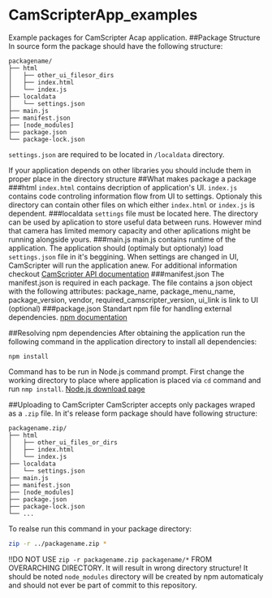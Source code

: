 # CamScripterApp_examples
Example packages for CamScripter Acap application.
##Package Structure
In source form the package should have the following structure:
```
packagename/
├── html
│   ├── other_ui_filesor_dirs
│   ├── index.html
│   └── index.js
├── localdata
│   └── settings.json
├── main.js
├── manifest.json
├── [node_modules]
├── package.json
└── package-lock.json
```

`settings.json` are required to be located in `/localdata` directory.

If your application depends on other libraries you should include them in proper place in the directory structure
##What makes package a package
###html
`index.html` contains decription of application's UI.
`index.js` contains code controling information flow from UI to settings.
Optionaly this directory can contain other files on which either `index.html` or `index.js` is dependent.
###localdata
`settings` file must be located here.
The directory can be used by aplication to store useful data between runs. 
However mind that camera has limited memory capacity and other aplications might be running alongside yours.
###main.js
main.js contains runtime of the application.
The application should (optimaly but optionaly) load `settings.json` file in it's beggining.
When settings are changed in UI, CamScripter will run the application anew.
For additional information checkout [CamScripter API documentation](https://camstreamer.com/camscripter-api1)
###manifest.json
The manifest.json is required in each package. The file contains a json object with the following attributes:
package_name, package_menu_name, package_version, vendor, required_camscripter_version, ui_link is link to UI (optional) 
###package.json
Standart npm file for handling external dependencies.
[npm documentation](https://docs.npmjs.com/cli/v6/configuring-npm/package-json) 

##Resolving npm dependencies
After obtaining the application run the following command in the application directory to install all dependencies:
```
npm install
```
Command has to be run in Node.js command prompt. First change the working directory to place where application is placed via `cd` command and run `nmp install`.
[Node.js download page](https://nodejs.org/)

##Uploading to CamScripter
CamScripter accepts only packages wraped as a `.zip` file.
In it's release form package should have following structure:
```
packagename.zip/
├── html
│   ├── other_ui_files_or_dirs
│   ├── index.html
│   └── index.js
├── localdata
│   └── settings.json
├── main.js
├── manifest.json
├── [node_modules]
├── package.json
├── package-lock.json
└── ...
```
To realse run this command in your package directory:
```bash
zip -r ../packagename.zip *
```
!!DO NOT USE `zip -r packagename.zip packagename/*` FROM OVERARCHING DIRECTORY. It will result in wrong directory structure!
It should be noted `node_modules` directory will be created by npm automaticaly and should not ever be part of commit to this repository.

